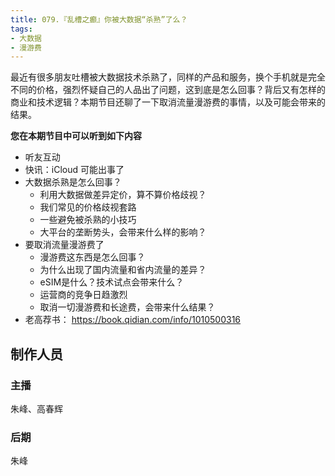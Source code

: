 ```yaml
---
title: 079.『乱槽之癫』你被大数据“杀熟”了么？
tags:
- 大数据
- 漫游费
---
```


最近有很多朋友吐槽被大数据技术杀熟了，同样的产品和服务，换个手机就是完全不同的价格，强烈怀疑自己的人品出了问题，这到底是怎么回事？背后又有怎样的商业和技术逻辑？本期节目还聊了一下取消流量漫游费的事情，以及可能会带来的结果。<!--more-->

**您在本期节目中可以听到如下内容**

- 听友互动
- 快讯：iCloud 可能出事了
- 大数据杀熟是怎么回事？
	- 利用大数据做差异定价，算不算价格歧视？
	- 我们常见的价格歧视套路
	- 一些避免被杀熟的小技巧
	- 大平台的垄断势头，会带来什么样的影响？
- 要取消流量漫游费了
	- 漫游费这东西是怎么回事？
	- 为什么出现了国内流量和省内流量的差异？
	- eSIM是什么？技术试点会带来什么？
	- 运营商的竞争日趋激烈
	- 取消一切漫游费和长途费，会带来什么结果？
- 老高荐书： https://book.qidian.com/info/1010500316

## 制作人员

### 主播

朱峰、高春辉

### 后期

朱峰

